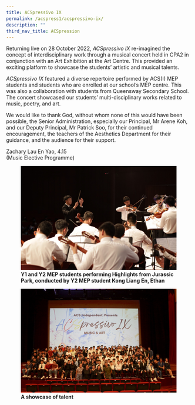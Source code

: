 ```yaml
---
title: ACSpressivo IX
permalink: /acspress1/acspressivo-ix/
description: ""
third_nav_title: ACSpression
---
```

Returning live on 28 October 2022, _ACSpressivo IX_ re-imagined the concept of interdisciplinary work through a musical concert held in CPA2 in conjunction with an Art Exhibition at the Art Centre. This provided an exciting platform to showcase the students’ artistic and musical talents.

_ACSpressivo IX_ featured a diverse repertoire performed by ACS(I) MEP students and students who are enrolled at our school’s MEP centre. This was also a collaboration with students from Queensway Secondary School. The concert showcased our students’ multi-disciplinary works related to music, poetry, and art.

We would like to thank God, without whom none of this would have been possible, the Senior Administration, especially our Principal, Mr Arene Koh, and our Deputy Principal, Mr Patrick Soo, for their continued encouragement, the teachers of the Aesthetics Department for their guidance, and the audience for their support.

Zachary Lau En Yao, 4.15  <br>
(Music Elective Programme)


<figure>
<img src="/images/Picture18.jpg">
<figcaption> <strong>Y1 and Y2 MEP students performing Highlights from Jurassic Park, conducted by Y2 MEP student Kong Liang En, Ethan </strong> </figcaption>
</figure>

<figure>
<img src="/images/Picture19.jpg">
<figcaption> <strong>A showcase of talent</strong> </figcaption>
</figure>

